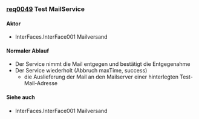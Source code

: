 
### [req0049](https://github.com/PolitAktiv/politaktiv-requirements/tree/master/de/requirements/req0049/req0049.md) Test MailService

#### Aktor
 * InterFaces.InterFace001 Mailversand


#### Normaler Ablauf
 * Der Service nimmt die Mail entgegen und bestätigt die Entgegenahme
 * Der Service wiederholt (Abbruch maxTime, success)
   * die Auslieferung der Mail an den Mailserver einer hinterlegten Test-Mail-Adresse


#### Siehe auch
 * InterFaces.InterFace001 Mailversand


